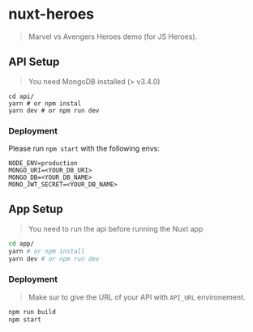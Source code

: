 # nuxt-heroes

> Marvel vs Avengers Heroes demo (for JS Heroes).

## API Setup

> You need MongoDB installed (> v3.4.0)

```
cd api/
yarn # or npm instal
yarn dev # or npm run dev
```

### Deployment

Please run `npm start` with the following envs:

```
NODE_ENV=production
MONGO_URI=<YOUR_DB_URI>
MONGO_DB=<YOUR_DB_NAME>
MONO_JWT_SECRET=<YOUR_DB_NAME>
```

## App Setup

> You need to run the api before running the Nuxt app

```bash
cd app/
yarn # or npm install
yarn dev # or npm run dev
```

### Deployment

> Make sur to give the URL of your API with `API_URL` environement.

```bash
npm run build
npm start
```
